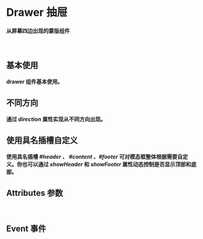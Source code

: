 <script setup>
import demo1 from './demo1.vue'
import demo2 from './demo2.vue'
import demo3 from './demo3.vue'
import Attributes from './Attributes.vue'
import Event from './Events.vue'
import preview from '@/components/preview.vue'
</script>

# Drawer 抽屉

#### 从屏幕四边出现的蒙版组件

<br/>

## 基本使用

#### drawer 组件基本使用。

<demo1/>
<preview compName="drawer" demoName="demo1"/>

## 不同方向

#### 通过 _direction_ 属性实现从不同方向出现。

<demo2/>
<preview compName="drawer" demoName="demo2"/>

## 使用具名插槽自定义

#### 使用具名插槽 _#header_ 、 _#content_ 、_#footer_ 可对模态框整体根据需要自定义。你也可以通过 _showHeader_ 和 _showFooter_ 属性动态控制是否显示顶部和底部。

<demo3/>
<preview compName="drawer" demoName="demo3"/>

## Attributes 参数

<Attributes/>
<br/>

## Event 事件

<Event/>
<br/>
